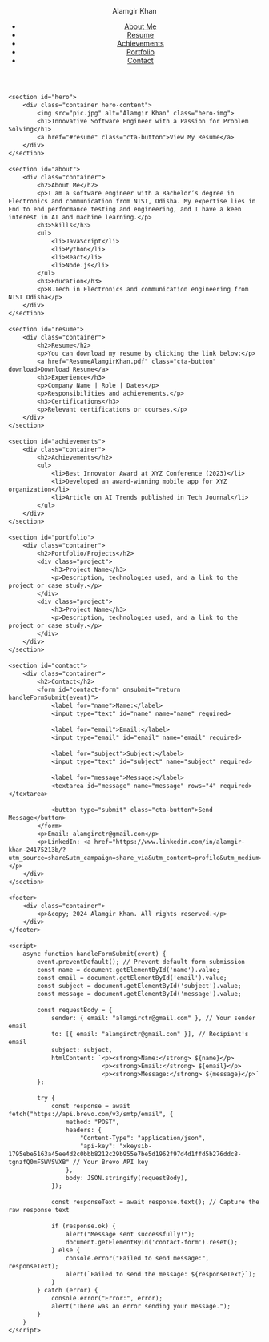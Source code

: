 <html lang="en">
<head>    
   <!-- Google Tag Manager -->
<script>(function(w,d,s,l,i){w[l]=w[l]||[];w[l].push({'gtm.start':
new Date().getTime(),event:'gtm.js'});var f=d.getElementsByTagName(s)[0],
j=d.createElement(s),dl=l!='dataLayer'?'&l='+l:'';j.async=true;j.src=
'https://www.googletagmanager.com/gtm.js?id='+i+dl;f.parentNode.insertBefore(j,f);
})(window,document,'script','dataLayer','GTM-M35G7QQT');</script>
<!-- End Google Tag Manager -->
    <meta charset="UTF-8">
    <meta name="viewport" content="width=device-width, initial-scale=1.0">
    <title>Alamgir Khan - Software Engineer</title>
    <link rel="stylesheet" href="styles.css">
    <!-- Google Font -->
    <link href="https://fonts.googleapis.com/css2?family=Roboto:wght@400;700&display=swap" rel="stylesheet">
    </script>
</head>
<body>
    <!-- Google Tag Manager (noscript) -->
<noscript><iframe src="https://www.googletagmanager.com/ns.html?id=GTM-M35G7QQT"
height="0" width="0" style="display:none;visibility:hidden"></iframe></noscript>
<!-- End Google Tag Manager (noscript) -->
    <header>
        <div class="container">
            <div class="logo">Alamgir Khan</div>
            <nav>
                <ul>
                    <li><a href="#about">About Me</a></li>
                    <li><a href="#resume">Resume</a></li>
                    <li><a href="#achievements">Achievements</a></li>
                    <li><a href="#portfolio">Portfolio</a></li>
                    <li><a href="#contact">Contact</a></li>
                </ul>
            </nav>
        </div>
    </header>

    <section id="hero">
        <div class="container hero-content">
            <img src="pic.jpg" alt="Alamgir Khan" class="hero-img">
            <h1>Innovative Software Engineer with a Passion for Problem Solving</h1>
            <a href="#resume" class="cta-button">View My Resume</a>
        </div>
    </section>

    <section id="about">
        <div class="container">
            <h2>About Me</h2>
            <p>I am a software engineer with a Bachelor’s degree in Electronics and communication from NIST, Odisha. My expertise lies in End to end performance testing and engineering, and I have a keen interest in AI and machine learning.</p>
            <h3>Skills</h3>
            <ul>
                <li>JavaScript</li>
                <li>Python</li>
                <li>React</li>
                <li>Node.js</li>
            </ul>
            <h3>Education</h3>
            <p>B.Tech in Electronics and communication engineering from NIST Odisha</p>
        </div>
    </section>

    <section id="resume">
        <div class="container">
            <h2>Resume</h2>
            <p>You can download my resume by clicking the link below:</p>
            <a href="ResumeAlamgirKhan.pdf" class="cta-button" download>Download Resume</a>
            <h3>Experience</h3>
            <p>Company Name | Role | Dates</p>
            <p>Responsibilities and achievements.</p>
            <h3>Certifications</h3>
            <p>Relevant certifications or courses.</p>
        </div>
    </section>

    <section id="achievements">
        <div class="container">
            <h2>Achievements</h2>
            <ul>
                <li>Best Innovator Award at XYZ Conference (2023)</li>
                <li>Developed an award-winning mobile app for XYZ organization</li>
                <li>Article on AI Trends published in Tech Journal</li>
            </ul>
        </div>
    </section>

    <section id="portfolio">
        <div class="container">
            <h2>Portfolio/Projects</h2>
            <div class="project">
                <h3>Project Name</h3>
                <p>Description, technologies used, and a link to the project or case study.</p>
            </div>
            <div class="project">
                <h3>Project Name</h3>
                <p>Description, technologies used, and a link to the project or case study.</p>
            </div>
        </div>
    </section>

    <section id="contact">
        <div class="container">
            <h2>Contact</h2>
            <form id="contact-form" onsubmit="return handleFormSubmit(event)">
                <label for="name">Name:</label>
                <input type="text" id="name" name="name" required>

                <label for="email">Email:</label>
                <input type="email" id="email" name="email" required>

                <label for="subject">Subject:</label>
                <input type="text" id="subject" name="subject" required>

                <label for="message">Message:</label>
                <textarea id="message" name="message" rows="4" required></textarea>

                <button type="submit" class="cta-button">Send Message</button>
            </form>
            <p>Email: alamgirctr@gmail.com</p>
            <p>LinkedIn: <a href="https://www.linkedin.com/in/alamgir-khan-24175213b/?utm_source=share&utm_campaign=share_via&utm_content=profile&utm_medium=ios_app">linkedin.com</a></p>
        </div>
    </section>

    <footer>
        <div class="container">
            <p>&copy; 2024 Alamgir Khan. All rights reserved.</p>
        </div>
    </footer>

    <script>
        async function handleFormSubmit(event) {
            event.preventDefault(); // Prevent default form submission
            const name = document.getElementById('name').value;
            const email = document.getElementById('email').value;
            const subject = document.getElementById('subject').value;
            const message = document.getElementById('message').value;

            const requestBody = {
                sender: { email: "alamgirctr@gmail.com" }, // Your sender email
                to: [{ email: "alamgirctr@gmail.com" }], // Recipient's email
                subject: subject,
                htmlContent: `<p><strong>Name:</strong> ${name}</p>
                              <p><strong>Email:</strong> ${email}</p>
                              <p><strong>Message:</strong> ${message}</p>`
            };

            try {
                const response = await fetch("https://api.brevo.com/v3/smtp/email", {
                    method: "POST",
                    headers: {
                        "Content-Type": "application/json",
                        "api-key": "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" // Your Brevo API key
                    },
                    body: JSON.stringify(requestBody),
                });

                const responseText = await response.text(); // Capture the raw response text

                if (response.ok) {
                    alert("Message sent successfully!");
                    document.getElementById('contact-form').reset();
                } else {
                    console.error("Failed to send message:", responseText);
                    alert(`Failed to send the message: ${responseText}`);
                }
            } catch (error) {
                console.error("Error:", error);
                alert("There was an error sending your message.");
            }
        }
    </script>
</body>
</html>
